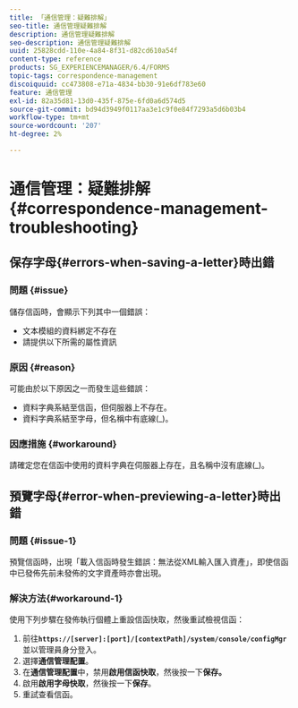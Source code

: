 ```yaml
---
title: 「通信管理：疑難排解」
seo-title: 通信管理疑難排解
description: 通信管理疑難排解
seo-description: 通信管理疑難排解
uuid: 25828cdd-110e-4a84-8f31-d82cd610a54f
content-type: reference
products: SG_EXPERIENCEMANAGER/6.4/FORMS
topic-tags: correspondence-management
discoiquuid: cc473808-e71a-4834-bb30-91e6df783e60
feature: 通信管理
exl-id: 82a35d81-13d0-435f-875e-6fd0a6d574d5
source-git-commit: bd94d3949f0117aa3e1c9f0e84f7293a5d6b03b4
workflow-type: tm+mt
source-wordcount: '207'
ht-degree: 2%

---
```


# 通信管理：疑難排解{#correspondence-management-troubleshooting}

## 保存字母{#errors-when-saving-a-letter}時出錯

### 問題 {#issue}

儲存信函時，會顯示下列其中一個錯誤：

* 文本模組的資料綁定不存在
* 請提供以下所需的屬性資訊

### 原因 {#reason}

可能由於以下原因之一而發生這些錯誤：

* 資料字典系結至信函，但伺服器上不存在。
* 資料字典系結至字母，但名稱中有底線(_)。

### 因應措施 {#workaround}

請確定您在信函中使用的資料字典在伺服器上存在，且名稱中沒有底線(_)。

## 預覽字母{#error-when-previewing-a-letter}時出錯

### 問題 {#issue-1}

預覽信函時，出現「載入信函時發生錯誤：無法從XML輸入匯入資產」，即使信函中已發佈先前未發佈的文字資產時亦會出現。

### 解決方法{#workaround-1}

使用下列步驟在發佈執行個體上重設信函快取，然後重試檢視信函：

1. 前往&#x200B;**`https://[server]:[port]/[contextPath]/system/console/configMgr`**&#x200B;並以管理員身分登入。
1. 選擇&#x200B;**通信管理配置**。
1. 在&#x200B;**通信管理配置**&#x200B;中，禁用&#x200B;**啟用信函快取**，然後按一下&#x200B;**保存。**
1. 啟用&#x200B;**啟用字母快取**，然後按一下&#x200B;**保存**。
1. 重試查看信函。
